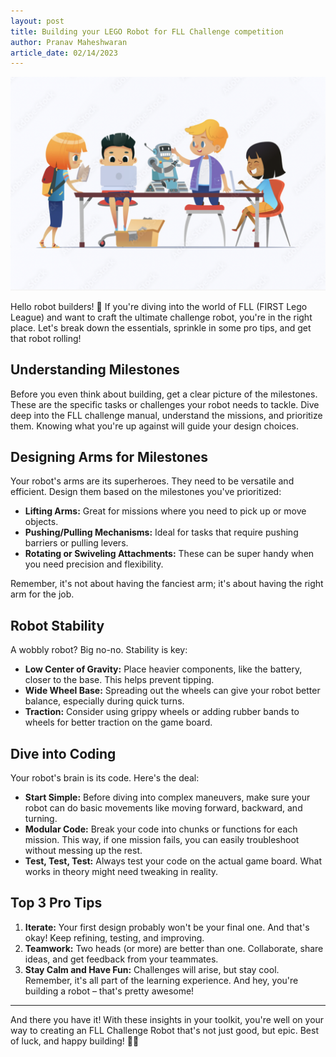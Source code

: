 ```yaml
---
layout: post
title: Building your LEGO Robot for FLL Challenge competition
author: Pranav Maheshwaran
article_date: 02/14/2023
---
```


![](/public/images/kids-robot-work.png "FLL Team building robot")


Hello robot builders! 🤖 If you're diving into the world of FLL (FIRST Lego League) and want to craft the ultimate challenge robot, you're in the right place. Let's break down the essentials, sprinkle in some pro tips, and get that robot rolling!

## Understanding Milestones

Before you even think about building, get a clear picture of the milestones. These are the specific tasks or challenges your robot needs to tackle. Dive deep into the FLL challenge manual, understand the missions, and prioritize them. Knowing what you're up against will guide your design choices.

## Designing Arms for Milestones

Your robot's arms are its superheroes. They need to be versatile and efficient. Design them based on the milestones you've prioritized:

- **Lifting Arms:** Great for missions where you need to pick up or move objects.
- **Pushing/Pulling Mechanisms:** Ideal for tasks that require pushing barriers or pulling levers.
- **Rotating or Swiveling Attachments:** These can be super handy when you need precision and flexibility.

Remember, it's not about having the fanciest arm; it's about having the right arm for the job.

## Robot Stability

A wobbly robot? Big no-no. Stability is key:

- **Low Center of Gravity:** Place heavier components, like the battery, closer to the base. This helps prevent tipping.
- **Wide Wheel Base:** Spreading out the wheels can give your robot better balance, especially during quick turns.
- **Traction:** Consider using grippy wheels or adding rubber bands to wheels for better traction on the game board.

## Dive into Coding

Your robot's brain is its code. Here's the deal:

- **Start Simple:** Before diving into complex maneuvers, make sure your robot can do basic movements like moving forward, backward, and turning.
- **Modular Code:** Break your code into chunks or functions for each mission. This way, if one mission fails, you can easily troubleshoot without messing up the rest.
- **Test, Test, Test:** Always test your code on the actual game board. What works in theory might need tweaking in reality.

## Top 3 Pro Tips

1. **Iterate:** Your first design probably won't be your final one. And that's okay! Keep refining, testing, and improving.
2. **Teamwork:** Two heads (or more) are better than one. Collaborate, share ideas, and get feedback from your teammates.
3. **Stay Calm and Have Fun:** Challenges will arise, but stay cool. Remember, it's all part of the learning experience. And hey, you're building a robot – that's pretty awesome!

---

And there you have it! With these insights in your toolkit, you're well on your way to creating an FLL Challenge Robot that's not just good, but epic. Best of luck, and happy building! 🚀🤓
